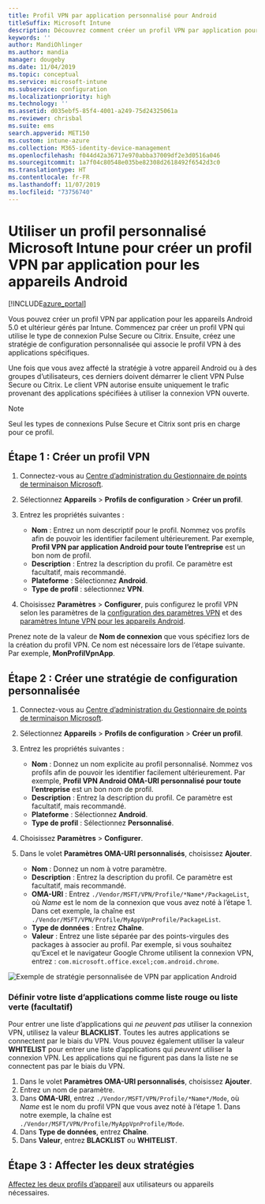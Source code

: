 ```yaml
---
title: Profil VPN par application personnalisé pour Android
titleSuffix: Microsoft Intune
description: Découvrez comment créer un profil VPN par application pour les appareils Android gérés par Microsoft Intune.
keywords: ''
author: MandiOhlinger
ms.author: mandia
manager: dougeby
ms.date: 11/04/2019
ms.topic: conceptual
ms.service: microsoft-intune
ms.subservice: configuration
ms.localizationpriority: high
ms.technology: ''
ms.assetid: d035ebf5-85f4-4001-a249-75d24325061a
ms.reviewer: chrisbal
ms.suite: ems
search.appverid: MET150
ms.custom: intune-azure
ms.collection: M365-identity-device-management
ms.openlocfilehash: f044d42a36717e970abba37009df2e3d0516a046
ms.sourcegitcommit: 1a7f04c80548e035be82308d2618492f6542d3c0
ms.translationtype: HT
ms.contentlocale: fr-FR
ms.lasthandoff: 11/07/2019
ms.locfileid: "73756740"
---
```

# <a name="use-a-microsoft-intune-custom-profile-to-create-a-per-app-vpn-profile-for-android-devices"></a>Utiliser un profil personnalisé Microsoft Intune pour créer un profil VPN par application pour les appareils Android

[!INCLUDE[azure_portal](../includes/azure_portal.md)]

Vous pouvez créer un profil VPN par application pour les appareils Android 5.0 et ultérieur gérés par Intune. Commencez par créer un profil VPN qui utilise le type de connexion Pulse Secure ou Citrix. Ensuite, créez une stratégie de configuration personnalisée qui associe le profil VPN à des applications spécifiques.

Une fois que vous avez affecté la stratégie à votre appareil Android ou à des groupes d’utilisateurs, ces derniers doivent démarrer le client VPN Pulse Secure ou Citrix. Le client VPN autorise ensuite uniquement le trafic provenant des applications spécifiées à utiliser la connexion VPN ouverte.

> [!NOTE]
>
> Seul les types de connexions Pulse Secure et Citrix sont pris en charge pour ce profil.

## <a name="step-1-create-a-vpn-profile"></a>Étape 1 : Créer un profil VPN

1. Connectez-vous au [Centre d’administration du Gestionnaire de points de terminaison Microsoft](https://go.microsoft.com/fwlink/?linkid=2109431).
2. Sélectionnez **Appareils** > **Profils de configuration** > **Créer un profil**.
3. Entrez les propriétés suivantes :

    - **Nom** : Entrez un nom descriptif pour le profil. Nommez vos profils afin de pouvoir les identifier facilement ultérieurement. Par exemple, **Profil VPN par application Android pour toute l’entreprise** est un bon nom de profil.
    - **Description** : Entrez la description du profil. Ce paramètre est facultatif, mais recommandé.
    - **Plateforme** : Sélectionnez **Android**.
    - **Type de profil** : sélectionnez **VPN**.

4. Choisissez **Paramètres** > **Configurer**, puis configurez le profil VPN selon les paramètres de la [configuration des paramètres VPN](vpn-settings-configure.md) et des [paramètres Intune VPN pour les appareils Android](vpn-settings-android.md).

Prenez note de la valeur de **Nom de connexion** que vous spécifiez lors de la création du profil VPN. Ce nom est nécessaire lors de l’étape suivante. Par exemple, **MonProfilVpnApp**.

## <a name="step-2-create-a-custom-configuration-policy"></a>Étape 2 : Créer une stratégie de configuration personnalisée

1. Connectez-vous au [Centre d’administration du Gestionnaire de points de terminaison Microsoft](https://go.microsoft.com/fwlink/?linkid=2109431).
2. Sélectionnez **Appareils** > **Profils de configuration** > **Créer un profil**.
3. Entrez les propriétés suivantes :

    - **Nom** : Donnez un nom explicite au profil personnalisé. Nommez vos profils afin de pouvoir les identifier facilement ultérieurement. Par exemple, **Profil VPN Android OMA-URI personnalisé pour toute l’entreprise** est un bon nom de profil.
    - **Description** : Entrez la description du profil. Ce paramètre est facultatif, mais recommandé.
    - **Plateforme** : Sélectionnez **Android**.
    - **Type de profil** : Sélectionnez **Personnalisé**.

4. Choisissez **Paramètres** > **Configurer**.
5. Dans le volet **Paramètres OMA-URI personnalisés**, choisissez **Ajouter**.
    - **Nom** : Donnez un nom à votre paramètre.
    - **Description** : Entrez la description du profil. Ce paramètre est facultatif, mais recommandé.
    - **OMA-URI** : Entrez `./Vendor/MSFT/VPN/Profile/*Name*/PackageList`, où *Name* est le nom de la connexion que vous avez noté à l’étape 1. Dans cet exemple, la chaîne est `./Vendor/MSFT/VPN/Profile/MyAppVpnProfile/PackageList`.
    - **Type de données** : Entrez **Chaîne**.
    - **Valeur** : Entrez une liste séparée par des points-virgules des packages à associer au profil. Par exemple, si vous souhaitez qu’Excel et le navigateur Google Chrome utilisent la connexion VPN, entrez : `com.microsoft.office.excel;com.android.chrome`.

![Exemple de stratégie personnalisée de VPN par application Android](./media/android-pulse-secure-per-app-vpn/android_per_app_vpn_oma_uri.png)

### <a name="set-your-app-list-to-blacklist-or-whitelist-optional"></a>Définir votre liste d’applications comme liste rouge ou liste verte (facultatif)

Pour entrer une liste d’applications qui *ne peuvent pas* utiliser la connexion VPN, utilisez la valeur **BLACKLIST**. Toutes les autres applications se connectent par le biais du VPN. Vous pouvez également utiliser la valeur **WHITELIST** pour entrer une liste d’applications qui *peuvent* utiliser la connexion VPN. Les applications qui ne figurent pas dans la liste ne se connectent pas par le biais du VPN.

1. Dans le volet **Paramètres OMA-URI personnalisés**, choisissez **Ajouter**.
2. Entrez un nom de paramètre.
3. Dans **OMA-URI**, entrez `./Vendor/MSFT/VPN/Profile/*Name*/Mode`, où *Name* est le nom du profil VPN que vous avez noté à l’étape 1. Dans notre exemple, la chaîne est `./Vendor/MSFT/VPN/Profile/MyAppVpnProfile/Mode`.
4. Dans **Type de données**, entrez **Chaîne**.
5. Dans **Valeur**, entrez **BLACKLIST** ou **WHITELIST**.

## <a name="step-3-assign-both-policies"></a>Étape 3 : Affecter les deux stratégies

[Affectez les deux profils d’appareil](device-profile-assign.md) aux utilisateurs ou appareils nécessaires.
